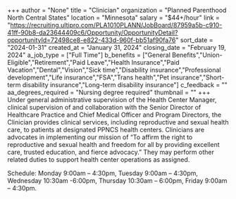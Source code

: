 +++
author = "None"
title = "Clinician"
organization = "Planned Parenthood North Central States"
location = "Minnesota"
salary = "$44+/hour"
link = "https://recruiting.ultipro.com/PLA1010PLANN/JobBoard/87959a5b-c910-41ff-90b8-da23644409c6/Opportunity/OpportunityDetail?opportunityId=72498ce8-e822-433d-960f-bb51af90fa76"
sort_date = "2024-01-31"
created_at = "January 31, 2024"
closing_date = "February 19, 2024"
a_job_type = ["Full Time"]
b_benefits = ["General Benefits","Union-Eligible","Retirement","Paid Leave","Health Insurance","Paid Vacation","Dental","Vision","Sick time","Disability insurance","Professional development","Life insurance","FSA","Trans health","Pet insurance","Short-term disability insurance","Long-term disability insurance"]
c_feedback = ""
aa_degrees_required = "Nursing degree required"
thumbnail = ""
+++
Under general administrative supervision of the Health Center Manager, clinical supervision of and collaboration with the Senior Director of Healthcare Practice and Chief Medical Officer and Program Directors, the Clinician provides clinical services, including reproductive and sexual health care, to patients at designated PPNCS health centers. Clinicians are advocates in implementing our mission of “To affirm the right to reproductive and sexual health and freedom for all by providing excellent care, trusted education, and fierce advocacy.” They may perform other related duties to support health center operations as assigned.


Schedule: Monday 9:00am – 4:30pm, Tuesday 9:00am – 4:30pm, Wednesday 10:30am -6:00pm, Thursday 10:30am – 6:00pm, Friday 9:00am – 4:30pm.
